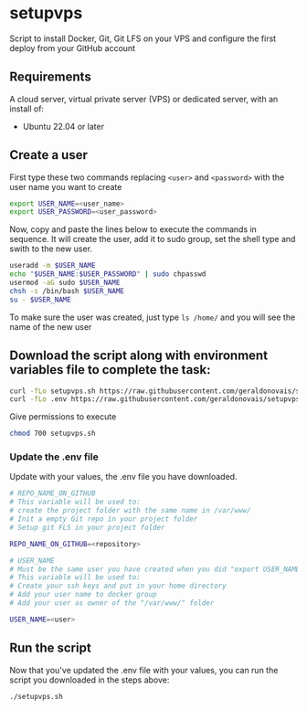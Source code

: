 # setupvps
Script to install Docker, Git, Git LFS on your VPS and configure the first deploy from your GitHub account  

## Requirements

A cloud server, virtual private server (VPS) or dedicated server, with an install of:

- Ubuntu 22.04 or later

## Create a user

First type these two commands replacing `<user>` and `<password>` with the user name you want to create

```bash
export USER_NAME=<user_name>
export USER_PASSWORD=<user_password>
````

Now, copy and paste the lines below to execute the commands in sequence. It will create the user, add it to sudo group, set the shell type and swith to the new user.

```bash
useradd -m $USER_NAME
echo "$USER_NAME:$USER_PASSWORD" | sudo chpasswd
usermod -aG sudo $USER_NAME
chsh -s /bin/bash $USER_NAME
su - $USER_NAME
````

To make sure the user was created, just type `ls /home/` and you will see the name of the new user

## Download the script along with environment variables file to complete the task:

```bash
curl -fLo setupvps.sh https://raw.githubusercontent.com/geraldonovais/setupvps/main/setupvps.sh
curl -fLo .env https://raw.githubusercontent.com/geraldonovais/setupvps/main/.env
````
Give permissions to execute

```bash
chmod 700 setupvps.sh
````
### Update the .env file 

Update with your values, the .env file you have downloaded.

```bash
# REPO_NAME_ON_GITHUB
# This variable will be used to:
# create the project folder with the same name in /var/www/
# Init a empty Git repo in your project folder
# Setup git FLS in your project folder

REPO_NAME_ON_GITHUB=<repository>

# USER_NAME
# Must be the same user you have created when you did "export USER_NAME=<user_name>"
# This variable will be used to:
# Create your ssh keys and put in your home directory
# Add your user name to docker group
# Add your user as owner of the "/var/www/" folder

USER_NAME=<user>
````

## Run the script

Now that you've updated the .env file with your values, you can run the script you downloaded in the steps above:

```bash
./setupvps.sh
````
